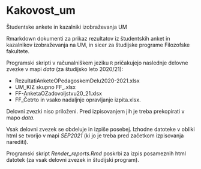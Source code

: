 # Kakovost_um
Študentske ankete in kazalniki izobraževanja UM

Rmarkdown dokumenti za prikaz rezultatov iz študentskih anket in kazalnikov izobraževanja na UM, in sicer za študijske programe Filozofske fakultete. 

Programski skripti v računalniškem jeziku `R` pričakujejo naslednje delovne zvezke v mapi *data* (za študijsko leto 2020/21):   
- RezultatiAnketeOPedagoskemDelu2020-2021.xlsx   
- UM_KIZ skupno FF_.xlsx   
- FF-AnketaOZadovoljstvu20_21.xlsx   
- FF_Četrto in vsako nadaljnje opravljanje izpita.xlsx.   

Delovni zvezki niso priloženi. Pred izpisovanjem jih je treba prekopirati v mapo *data*.   

Vsak delovni zvezek se obdeluje in izpiše posebej. Izhodne datoteke v obliki html se tvorijo v mapi *SEP2021* (ki jo je treba pred začetkom izpisovanja narediti).  

Programski skript *Render_reports.Rmd* poskrbi za izpis posameznih html datotek (za vsak delovni zvezek in študijski program). 
